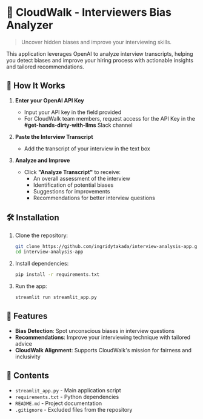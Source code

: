 # 🧠 CloudWalk - Interviewers Bias Analyzer

> Uncover hidden biases and improve your interviewing skills.

This application leverages OpenAI to analyze interview transcripts, helping you detect biases and improve your hiring process with actionable insights and tailored recommendations.

## 🚀 How It Works

1. **Enter your OpenAI API Key**
   - Input your API key in the field provided
   - For CloudWalk team members, request access for the API Key in the **#get-hands-dirty-with-llms** Slack channel

2. **Paste the Interview Transcript**
   - Add the transcript of your interview in the text box

3. **Analyze and Improve**
   - Click **"Analyze Transcript"** to receive:
     - An overall assessment of the interview
     - Identification of potential biases
     - Suggestions for improvements
     - Recommendations for better interview questions

## 🛠 Installation

1. Clone the repository:
   ```bash
   git clone https://github.com/ingridytakada/interview-analysis-app.git
   cd interview-analysis-app
   ```

2. Install dependencies:
   ```bash
   pip install -r requirements.txt
   ```

3. Run the app:
   ```bash
   streamlit run streamlit_app.py
   ```

## 🌟 Features

- **Bias Detection**: Spot unconscious biases in interview questions
- **Recommendations**: Improve your interviewing technique with tailored advice
- **CloudWalk Alignment**: Supports CloudWalk's mission for fairness and inclusivity

## 📂 Contents

- `streamlit_app.py` - Main application script
- `requirements.txt` - Python dependencies
- `README.md` - Project documentation
- `.gitignore` - Excluded files from the repository
